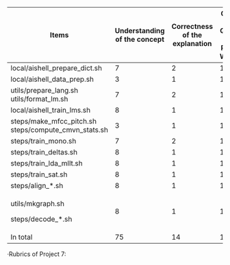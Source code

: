 <table style="width:100%;">
<colgroup>
<col style="width: 24%" />
<col style="width: 21%" />
<col style="width: 16%" />
<col style="width: 22%" />
<col style="width: 16%" />
</colgroup>
<thead>
<tr class="header">
<th>Items</th>
<th>Understanding of the concept</th>
<th>Correctness of the explanation</th>
<th>Clarity And Quality of Report Writing</th>
<th>In total</th>
</tr>
</thead>
<tbody>
<tr class="odd">
<td>local/aishell_prepare_dict.sh</td>
<td>7</td>
<td>2</td>
<td>1</td>
<td>10</td>
</tr>
<tr class="even">
<td>local/aishell_data_prep.sh</td>
<td>3</td>
<td>1</td>
<td>1</td>
<td>5</td>
</tr>
<tr class="odd">
<td>utils/prepare_lang.sh utils/format_lm.sh</td>
<td>7</td>
<td>2</td>
<td>1</td>
<td>10</td>
</tr>
<tr class="even">
<td>local/aishell_train_lms.sh</td>
<td>8</td>
<td>1</td>
<td>1</td>
<td>10</td>
</tr>
<tr class="odd">
<td>steps/make_mfcc_pitch.sh steps/compute_cmvn_stats.sh</td>
<td>3</td>
<td>1</td>
<td>1</td>
<td>5</td>
</tr>
<tr class="even">
<td>steps/train_mono.sh</td>
<td>7</td>
<td>2</td>
<td>1</td>
<td>10</td>
</tr>
<tr class="odd">
<td>steps/train_deltas.sh</td>
<td>8</td>
<td>1</td>
<td>1</td>
<td>10</td>
</tr>
<tr class="even">
<td>steps/train_lda_mllt.sh</td>
<td>8</td>
<td>1</td>
<td>1</td>
<td>10</td>
</tr>
<tr class="odd">
<td>steps/train_sat.sh</td>
<td>8</td>
<td>1</td>
<td>1</td>
<td>10</td>
</tr>
<tr class="even">
<td>steps/align_*.sh</td>
<td>8</td>
<td>1</td>
<td>1</td>
<td>10</td>
</tr>
<tr class="odd">
<td><p>utils/mkgraph.sh</p>
<p>steps/decode_*.sh</p></td>
<td>8</td>
<td>1</td>
<td>1</td>
<td>10</td>
</tr>
<tr class="even">
<td>In total</td>
<td>75</td>
<td>14</td>
<td>11</td>
<td><strong>100</strong></td>
</tr>
</tbody>
</table>

·Rubrics of Project 7:
